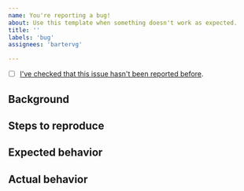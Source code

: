 ```yaml
---
name: You're reporting a bug!
about: Use this template when something doesn't work as expected.
title: ''
labels: 'bug'
assignees: 'bartervg'

---
```


- [ ] [I've checked that this issue hasn't been reported before](https://github.com/bartervg/barter.vg/issues).

## Background
<!-- Provide background to this issue, if necessary. -->

## Steps to reproduce
<!--
Provide a step-by-step guide to triggering this issue. Please be as descriptive as possible. Here's an example: 

1. Navigate to barter.vg in Chrome 75.
2. Create a new offer to Alexandra (user 578).
3. Add After the Collapse to the offer on the "from" side.
-->

## Expected behavior
<!-- Describe the expected behavior of the actions above. For example, that might be "After the Collapse is added to the offer." -->

## Actual behavior
<!-- Describe the actual behavior of the actions above. For example, that might be "The site returns 500 Internal Server Error." -->
